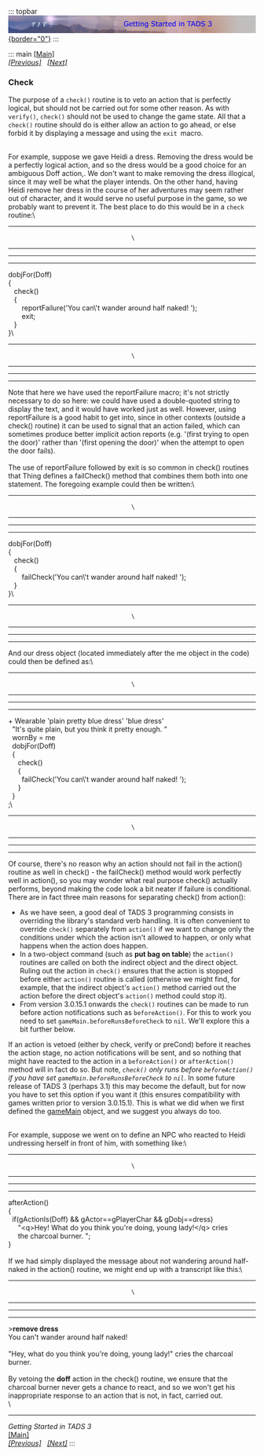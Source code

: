 ::: topbar
[![](topbar.jpg){border="0"}](index.html)
:::

::: main
[\[Main\]](index.html)\
*[\[Previous\]](verify.htm)   [\[Next\]](action.htm)*

### Check

The purpose of a `check()` routine is to veto an action that is
perfectly logical, but should not be carried out for some other reason.
As with `verify()`, `check()` should not be used to change the game
state. All that a `check()` routine should do is either allow an action
to go ahead, or else forbid it by displaying a message and using the
`exit `macro.

\
For example, suppose we gave Heidi a dress. Removing the dress would be
a perfectly logical action, and so the dress would be a good choice for
an ambiguous Doff action,. We don\'t want to make removing the dress
illogical, since it may well be what the player intends. On the other
hand, having Heidi remove her dress in the course of her adventures may
seem rather out of character, and it would serve no useful purpose in
the game, so we probably want to prevent it. The best place to do this
would be in a `check `routine:\

  ----------------------------------- -----------------------------------
                                       \

  ----------------------------------- -----------------------------------

  -- --
     
  -- --

dobjFor(Doff)\
{\
   check()\
   {\
       reportFailure(\'You can\\\'t wander around half naked! \');\
       exit;\
   }\
}\

  ----------------------------------- -----------------------------------
                                       \

  ----------------------------------- -----------------------------------

  -- --
     
  -- --

Note that here we have used the reportFailure macro; it\'s not strictly
necessary to do so here: we could have used a double-quoted string to
display the text, and it would have worked just as well. However, using
reportFailure is a good habit to get into, since in other contexts
(outside a check() routine) it can be used to signal that an action
failed, which can sometimes produce better implicit action reports (e.g.
\'(first trying to open the door)\' rather than \'(first opening the
door)\' when the attempt to open the door fails).\
\
The use of reportFailure followed by exit is so common in
check() routines that Thing defines a failCheck() method that combines
them both into one statement. The foregoing example could then be
written:\

  ----------------------------------- -----------------------------------
                                       \

  ----------------------------------- -----------------------------------

  -- --
     
  -- --

dobjFor(Doff)\
{\
   check()\
   {\
       failCheck(\'You can\\\'t wander around half naked! \');\
   }\
}\

  ----------------------------------- -----------------------------------
                                       \

  ----------------------------------- -----------------------------------

  -- --
     
  -- --

And our dress object (located immediately after the me object in the
code) could then be defined as:\

  ----------------------------------- -----------------------------------
                                       \

  ----------------------------------- -----------------------------------

  -- --
     
  -- --

+ Wearable \'plain pretty blue dress\' \'blue dress\'\
  \"It\'s quite plain, but you think it pretty enough. \"\
  wornBy = me\
  dobjFor(Doff)\
  {\
     check()\
     {\
       failCheck(\'You can\\\'t wander around half naked! \');\
     }\
  }\
;\

  ----------------------------------- -----------------------------------
                                       \

  ----------------------------------- -----------------------------------

  -- --
     
  -- --

Of course, there\'s no reason why an action should not fail in the
action() routine as well in check() - the failCheck() method would work
perfectly well in action(), so you may wonder what real purpose check()
actually performs, beyond making the code look a bit neater if failure
is conditional. There are in fact three main reasons for separating
check() from action():

-   As we have seen, a good deal of TADS 3 programming consists in
    overriding the library\'s standard verb handling. It is often
    convenient to override `check()` separately from `action()` if we
    want to change only the conditions under which the action isn\'t
    allowed to happen, or only what happens when the action does happen.
-   In a two-object command (such as **put bag on table**) the
    `action()` routines are called on both the indirect object and the
    direct object. Ruling out the action in `check()` ensures that the
    action is stopped before either `action()` routine is called
    (otherwise we might find, for example, that the indirect object\'s
    `action()` method carried out the action before the direct object\'s
    `action()` method could stop it).
-   From version 3.0.15.1 onwards the `check()` routines can be made to
    run before action notifications such as `beforeAction()`. For this
    to work you need to set `gameMain.beforeRunsBeforeCheck` to `nil`.
    We\'ll explore this a bit further below.

If an action is vetoed (either by check, verify or preCond) before it
reaches the action stage, no action notifications will be sent, and so
nothing that might have reacted to the action in a `beforeAction()` or
`afterAction()` method will in fact do so. But note, *`check()` only
runs before `beforeAction()` if you have set
`gameMain.beforeRunsBeforeCheck` to `nil`*. In some future release of
TADS 3 (perhaps 3.1) this may become the default, but for now you have
to set this option if you want it (this ensures compatibility with games
written prior to version 3.0.15.1). This is what we did when we first
defined the [gameMain](startinganewgame.htm#gameMain) object, and we
suggest you always do too.

\
For example, suppose we went on to define an NPC who reacted to Heidi
undressing herself in front of him, with something like:\

  ----------------------------------- -----------------------------------
                                       \

  ----------------------------------- -----------------------------------

  -- --
     
  -- --

afterAction()\
{\
  if(gActionIs(Doff) && gActor==gPlayerChar && gDobj==dress)\
     \"\<q\>Hey! What do you think you\'re doing, young lady!\</q\> cries\
     the charcoal burner. \";\
}\
\
If we had simply displayed the message about not wandering around
half-naked in the action() routine, we might end up with a transcript
like this:\

  ----------------------------------- -----------------------------------
                                       \

  ----------------------------------- -----------------------------------

  -- --
     
  -- --

\>**remove dress**\
You can\'t wander around half naked!\
\
\"Hey, what do you think you\'re doing, young lady!\" cries the charcoal
burner.\
\
By vetoing the **doff** action in the check() routine, we ensure that
the charcoal burner never gets a chance to react, and so we won\'t get
his inappropriate response to an action that is not, in fact, carried
out.\
\

------------------------------------------------------------------------

*Getting Started in TADS 3*\
[\[Main\]](index.html)\
*[\[Previous\]](verify.htm)   [\[Next\]](action.htm)*
:::
